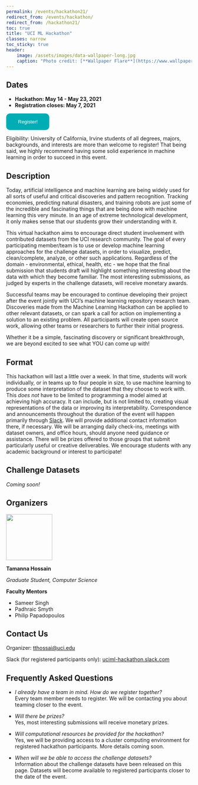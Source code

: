 ```yaml
---
permalink: /events/hackathon21/
redirect_from: /events/hackathon/
redirect_from: /hackathon21/
toc: true
title: "UCI ML Hackathon"
classes: narrow
toc_sticky: true
header:
    image: /assets/images/data-wallpaper-long.jpg
    caption: "Photo credit: [**Wallpaper Flare**](https://www.wallpaperflare.com/)"
---
```


## Dates

- **Hackathon: May 14 - May 23, 2021**
- **Registration closes: May 7, 2021**

<a href="https://forms.gle/VL3UYJyHWoUZg7MV6" rel="external"><button type="button" style='padding: 15px 32px; text-align: center; background-color:#00adb5; border:none; color: white; border-radius: 10px;'>Register!</button></a>

Eligibility: University of California, Irvine students of all degrees, majors, backgrounds, and interests are more than welcome to register! That being said, we highly recommend having some solid experience in machine learning in order to succeed in this event.

<!-- Check out the schedule of relevant events [here](/events/hackathon20/schedule). -->

<!-- ## Awards

- Best Overall Team: **Pfft**
- Outstanding Submissions: **DeepFirefighter, Hatomugi**
- Category Prizes:
  - Scientific Insights: **Pfft**
  - Evaluation: **Whatever**
  - Creativity: **Epsilon**
  - Technical Strength: **amk**
  - Presentation: **ZotClinic**


## Computing

Instructions: [https://rcic.uci.edu/hackathon/](https://rcic.uci.edu/hackathon/)

[RCIC](https://rcic.uci.edu/) is generously providing computational resources for the hackathon. Go to the page above to see how to access the machines and run your jobs on the HPC.
If you have any questions about the computing resources, post in the `#computing` channel on [Slack](http://uciml-hackathon.slack.com). -->

## Description

Today, artificial intelligence and machine learning are being widely used for all sorts of useful and critical discoveries and pattern recognition. Tracking economies, predicting natural disasters, and training robots are just some of the incredible and fascinating things that are being done with machine learning this very minute. In an age of extreme technological development, it only makes sense that our students grow their understanding with it.

This virtual hackathon aims to encourage direct student involvement with contributed datasets from the UCI research community. The goal of every participating member/team is to use or develop machine learning approaches for the challenge datasets, in order to visualize, predict, clean/complete, analyze, or other such applications. Regardless of the domain - environmental, ethical, health, etc - we hope that the final submission that students draft will highlight something interesting about the data with which they become familiar. The most interesting submissions, as judged by experts in the challenge datasets, will receive monetary awards.

Successful teams may be encouraged to continue developing their project after the event jointly with UCI’s machine learning repository research team. Discoveries made from the Machine Learning Hackathon can be applied to other relevant datasets, or can spark a call for action on implementing a solution to an existing problem. All participants will create open source work, allowing other teams or researchers to further their initial progress.

Whether it be a simple, fascinating discovery or significant breakthrough, we are beyond excited to see what YOU can come up with!

## Format

<!-- Submission and Evaluation Criteria: [Click here](/events/hackathon20/submission). -->

This hackathon will last a little over a week. In that time, students will work individually, or in teams up to four people in size, to use machine learning to produce some interpretation of the dataset that they choose to work with. This _does not_ have to be limited to programming a model aimed at achieving high accuracy. It can include, but is not limited to, creating visual representations of the data or improving its interpretability. Correspondence and announcements throughout the duration of the event will happen primarily through [Slack](http://uciml-hackathon.slack.com). We will provide additional contact information there, if necessary. We will be arranging daily check-ins, meetings with dataset owners, and office hours, should anyone need guidance or assistance. There will be prizes offered to those groups that submit particularly useful or creative deliverables. We encourage students with any academic background or interest to participate!

## Challenge Datasets

_Coming soon!_

<!-- Please note that datasets will be made available to registered participants closer to the day of the event. For information about the datasets, follow the links below.

- [California Wildfires](/events/hackathon20/datasets#wildfires)
- [Galaxy Spiral Structure](/events/hackathon20/datasets#galaxies)
- [GPA](/events/hackathon20/datasets#gpa)
- [Amyloid Positivity](/events/hackathon20/datasets#amyloid)
- [DNS Network Captures](/events/hackathon20/datasets#dns)
- [Satellite Imagery of Cambodia](/events/hackathon20/datasets#satellite)
- [Clinical Data](/events/hackathon20/datasets#clinical) -->

## Organizers

<img class="align-left" width="125px" src="{{ site.url }}{{ site.baseurl }}/assets/images/tamanna-hossain.jpg">

**Tamanna Hossain**

_Graduate Student, Computer Science_

**Faculty Mentors**

- Sameer Singh
- Padhraic Smyth
- Philip Papadopoulos

## Contact Us

Organizer: tthossai@uci.edu

Slack (for registered participants only): [uciml-hackathon.slack.com](http://uciml-hackathon.slack.com)

<!--
## Schedule

_Coming soon!_

## Computational Resources

_Coming soon!_
-->

## Frequently Asked Questions

- *I already have a team in mind. How do we register together?*<br>
  Every team member needs to register. We will be contacting you about teaming closer to the event.

- *Will there be prizes?*<br>
  Yes, most interesting submissions will receive monetary prizes.

- *Will computational resources be provided for the hackathon?*<br>
  Yes, we will be providing access to a cluster computing environment for registered hackathon participants. More details coming soon.

- *When will we be able to access the challenge datasets?*<br>
  Information about the challenge datasets have been released on this page. Datasets will become available to registered participants closer to the date of the event.
